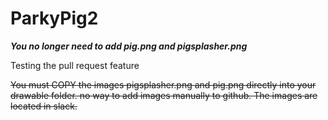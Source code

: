# ParkyPig2

***You no longer need to add pig.png and pigsplasher.png***

Testing the pull request feature


~~You must COPY the images pigsplasher.png and pig.png directly into your drawable folder. no way to add images manually to github. The images are located in slack.~~

